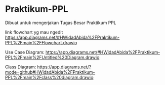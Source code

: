 # Praktikum-PPL
Dibuat untuk mengerjakan Tugas Besar Praktikum PPL

link flowchart yg mau ngedit
https://app.diagrams.net/#HWidadAbida%2FPraktikum-PPL%2Fmain%2FFlowchart.drawio

Use Case Diagram:
https://app.diagrams.net/#HWidadAbida%2FPraktikum-PPL%2Fmain%2FUntitled%20Diagram.drawio

Class Diagram:
https://app.diagrams.net/?mode=github#HWidadAbida%2FPraktikum-PPL%2Fmain%2Fclass%20diagram.drawio
